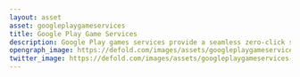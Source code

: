 ```yaml
---
layout: asset
asset: googleplaygameservices
title: Google Play Game Services
description: Google Play games services provide a seamless zero-click sign-in system for players and a range of other ready-to-use features. This extension supports Achievements, Authentication, Cloud save, Events and Leaderboards
opengraph_image: https://defold.com/images/assets/googleplaygameservices-thumb.png
twitter_image: https://defold.com/images/assets/googleplaygameservices-thumb.png
---
```


